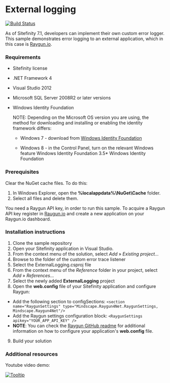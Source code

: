 External logging
============================

[![Build Status](http://sdk-jenkins-ci.cloudapp.net/buildStatus/icon?job=Telerik.Sitefinity.Samples.ExternalLogging.CI)](http://sdk-jenkins-ci.cloudapp.net/job/Telerik.Sitefinity.Samples.ExternalLogging.CI/)

As of Sitefinity 7.1, developers can implement their own custom error logger. This sample demonstrates error logging to an external application, which in this case is [Raygun.io](https://raygun.io/).

### Requirements 

* Sitefinity license

* .NET Framework 4

* Visual Studio 2012

* Microsoft SQL Server 2008R2 or later versions

* Windows Identity Foundation

   NOTE: Depending on the Microsoft OS version you are using, the method for downloading and installing or enabling the identity framework differs:

  * Windows 7 - download from [Windows Identity Foundation](http://www.microsoft.com/en-us/download/details.aspx?id=17331)

  * Windows 8 - in the Control Panel, turn on the relevant Windows feature Windows Identity Foundation 3.5* Windows Identity Foundation

### Prerequisites

Clear the NuGet cache files. To do this:

1. In Windows Explorer, open the **%localappdata%\NuGet\Cache** folder.
2. Select all files and delete them.

You need a Raygun API key, in order to run this sample. To acquire a Raygun API key register in [Raugun.io](https://raygun.io/) and create a new application on your Raygun.io dashboard.


### Installation instructions

1. Clone the sample repository
2. Open your Sitefinity application in Visual Studio.
3. From the context menu of the solution, select *Add* » *Existing project…*
4. Browse to the folder of the custom error trace listener
5. Select the ExternalLogging.csproj file
6. From the context menu of the *Reference* folder in your project, select *Add* » *References…*
7. Select the newly added **ExternalLogging** project
8. Open the **web.config** file of your Sitefinity application and configure Raygun:
  * Add the following section to configSections: 
   ```<section name="RaygunSettings" type="Mindscape.Raygun4Net.RaygunSettings, Mindscape.Raygun4Net"/>```
  * Add the Raygun settings configuration block: 
   ```<RaygunSettings apikey="YOUR_APP_API_KEY" />```
  * **NOTE**: You can check the [Raygun GitHub readme](https://github.com/MindscapeHQ/raygun4net/blob/master/README.md) for additional information on how to configure your application's **web.config** file.
9. Build your solution

### Additional resources

Youtube video demo:

[![Tooltip](https://raw.githubusercontent.com/Sitefinity-SDK/external-logging/develop/externalLogging.png)](http://youtu.be/-L_99f7UjZ8)
